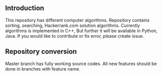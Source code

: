 ## Introduction
This repository has different computer algorithms. Repository contains sorting, searching, Hackerrank.com solution algorithms. 
Currently algorithms is implemented in C++, But further it will be available in Python, Java.
If you would like to contribute or fix error, please create issue. 

## Repository conversion
Master branch has fully working source codes. 
All new features should be done in branches with feature name.


